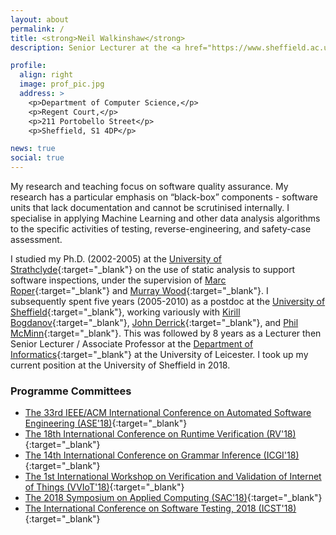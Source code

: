 ```yaml
---
layout: about
permalink: /
title: <strong>Neil Walkinshaw</strong>
description: Senior Lecturer at the <a href="https://www.sheffield.ac.uk/dcs/indexdcs">Department of Computer Science</a>, at the University of Sheffield.

profile:
  align: right
  image: prof_pic.jpg
  address: >
    <p>Department of Computer Science,</p>
    <p>Regent Court,</p>
    <p>211 Portobello Street</p>
    <p>Sheffield, S1 4DP</p>

news: true
social: true
---
```


My research and teaching focus on software quality assurance. My research has a particular emphasis on “black-box” components - software units that lack documentation and cannot be scrutinised internally. I specialise in applying Machine Learning and other data analysis algorithms to the specific activities of testing, reverse-engineering, and safety-case assessment.

I studied my Ph.D. (2002-2005) at the [University of Strathclyde](https://www.strath.ac.uk/science/computerinformationsciences/){:target="\_blank"} on the use of static analysis to support software inspections, under the supervision of [Marc Roper](https://www.strath.ac.uk/staff/ropermarcdr/){:target="\_blank"} and [Murray Wood](https://personal.cis.strath.ac.uk/murray.wood/){:target="\_blank"}. I subsequently spent five years (2005-2010) as a postdoc at the [University of Sheffield](https://www.sheffield.ac.uk/dcs/indexdcs){:target="\_blank"}, working variously with [Kirill Bogdanov](https://www.sheffield.ac.uk/dcs/people/academic/kbogdanov){:target="\_blank"}, [John Derrick](https://www.sheffield.ac.uk/dcs/people/academic/jderrick){:target="\_blank"}, and [Phil McMinn](https://www.sheffield.ac.uk/dcs/people/academic/pmcminn){:target="\_blank"}. This was followed by 8 years as a Lecturer then Senior Lecturer / Associate Professor at the [Department of Informatics](https://www2.le.ac.uk/departments/informatics){:target="\_blank"} at the University of Leicester. I took up my current position at the University of Sheffield in 2018.

### Programme Committees

* [The 33rd IEEE/ACM International Conference on Automated Software Engineering (ASE'18)](http://www.ase2018.com/){:target="\_blank"}
* [The 18th International Conference on Runtime Verification (RV'18)](https://rv2018.isp.uni-luebeck.de/){:target="\_blank"}
* [The 14th International Conference on Grammar Inference (ICGI'18)](http://icgi2018.pwr.edu.pl/){:target="\_blank"}
* [The 1st International Workshop on Verification and Validation of Internet of Things (VVIoT'18)](https://web.fe.up.pt/~vviot2018/){:target="\_blank"}
* [The 2018 Symposium on Applied Computing (SAC'18)](https://www.sigapp.org/sac/sac2018/){:target="\_blank"}
* [The International Conference on Software Testing, 2018 (ICST'18)](http://www.es.mdh.se/icst2018/){:target="\_blank"}
